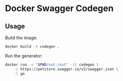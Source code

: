 # Docker Swagger Codegen

## Usage

Build the image:

```bash
docker build -t codegen .
```

Run the generator:

```bash
docker run -v "$PWD/out:/out" -it codegen \
    -i https://petstore.swagger.io/v2/swagger.json \
    -l go
```
